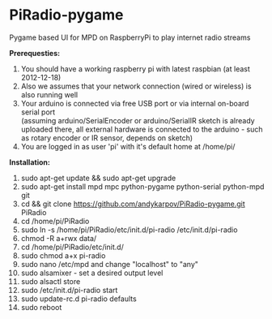PiRadio-pygame
=======

Pygame based UI for MPD on RaspberryPi to play internet radio streams

**Prerequesties:**

1. You should have a working raspberry pi with latest raspbian (at least 2012-12-18)
2. Also we assumes that your network connection (wired or wireless) is also running well
3. Your arduino is connected via free USB port or via internal on-board serial port  
   (assuming arduino/SerialEncoder or arduino/SerialIR sketch is already uploaded there, all external hardware is connected to the arduino - 
   such as rotary encoder or IR sensor, depends on sketch)
4. You are logged in as user 'pi' with it's default home at /home/pi/ 

**Installation:**

1. sudo apt-get update && sudo apt-get upgrade
2. sudo apt-get install mpd mpc python-pygame python-serial python-mpd git
3. cd && git clone https://github.com/andykarpov/PiRadio-pygame.git PiRadio
4. cd /home/pi/PiRadio
5. sudo ln -s /home/pi/PiRadio/etc/init.d/pi-radio /etc/init.d/pi-radio
6. chmod -R a+rwx data/ 
7. cd /home/pi/PiRadio/etc/init.d/
8. sudo chmod a+x pi-radio
9. sudo nano /etc/mpd and change "localhost" to "any"
10. sudo alsamixer - set a desired output level
11. sudo alsactl store
12. sudo /etc/init.d/pi-radio start
13. sudo update-rc.d pi-radio defaults
14. sudo reboot

